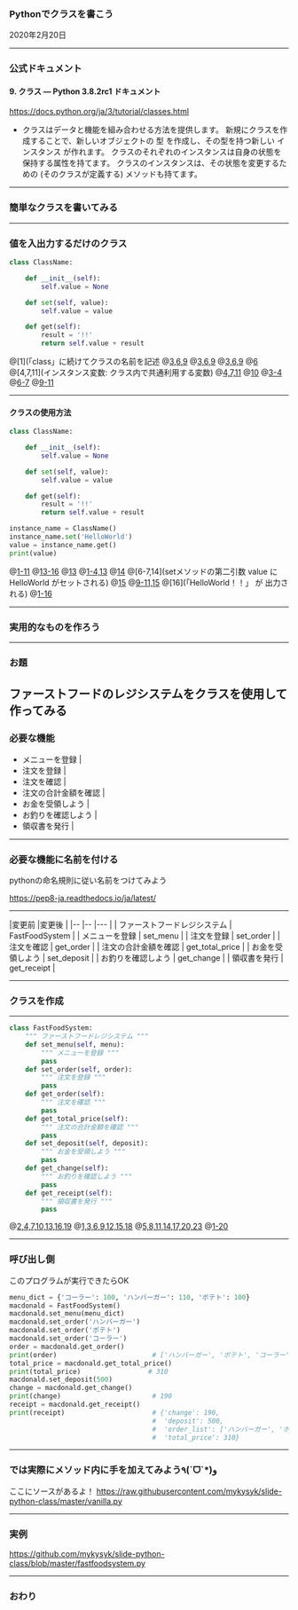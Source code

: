 ### Pythonでクラスを書こう

2020年2月20日

---

### 公式ドキュメント

#### 9. クラス — Python 3.8.2rc1 ドキュメント

https://docs.python.org/ja/3/tutorial/classes.html

- クラスはデータと機能を組み合わせる方法を提供します。 
新規にクラスを作成することで、新しいオブジェクトの 型 を作成し、その型を持つ新しい インスタンス が作れます。 
クラスのそれぞれのインスタンスは自身の状態を保持する属性を持てます。 
クラスのインスタンスは、その状態を変更するための (そのクラスが定義する) メソッドも持てます。

---

### 簡単なクラスを書いてみる

---

### 値を入出力するだけのクラス

```python
class ClassName:

    def __init__(self):
        self.value = None

    def set(self, value):
        self.value = value

    def get(self):
        result = '!!'
        return self.value + result
```

@[1](「class」に続けてクラスの名前を記述
@[3,6,9](「def」に続けてメソッド名を記述)
@[3,6,9](メソッドはクラスに対して操作を定義するのに用いられます)
@[3,6,9](第一引数に必ず「self」を記述)
@[6](メソッドに引数が欲しいときは第二引数に明記します)
@[4,7,11](インスタンス変数: クラス内で共通利用する変数)
@[4,7,11](必ず変数名の前に「self.」を記述)
@[10](「self.」がつかない変数の場合、スコープはそのメソッド内のみとなります。)
@[3-4](コンストラクタ：クラスのインスタンスが生成された際に呼び出される)
@[6-7](インスタンス変数に値をセットするメソッド)
@[9-11](インスタンス変数から値を取得するメソッド)

---

#### クラスの使用方法

```python
class ClassName:

    def __init__(self):
        self.value = None

    def set(self, value):
        self.value = value

    def get(self):
        result = '!!'
        return self.value + result

instance_name = ClassName()
instance_name.set('HelloWorld')
value = instance_name.get()
print(value)
```
@[1-11](先ほど作成したクラス)
@[13-16](クラスを呼び出して使う側)
@[13](クラスのインスタンスを生成)
@[1-4,13](クラス側ではこちらにあたります)
@[14](setメソッドにHelloWorldを渡すと)
@[6-7,14](setメソッドの第二引数 value に HelloWorld がセットされる)
@[15](getメソッドを使うと)
@[9-11,15](クラス側ではこちらが実行され「HelloWorld!!」を返します)
@[16](「HelloWorld！！」 が 出力される)
@[1-16]()

---

### 実用的なものを作ろう

---

### お題

ファーストフードのレジシステムをクラスを使用して作ってみる
---

### 必要な機能

- メニューを登録 |
- 注文を登録 |
- 注文を確認 |
- 注文の合計金額を確認 |
- お金を受領しよう |
- お釣りを確認しよう |
- 領収書を発行 |

---

### 必要な機能に名前を付ける

pythonの命名規則に従い名前をつけてみよう

https://pep8-ja.readthedocs.io/ja/latest/

---

|変更前                |変更後 |
|--                   |-- |--- |
| ファーストフードレジシステム | FastFoodSystem | 
| メニューを登録          | set_menu |
| 注文を登録            | set_order |
| 注文を確認            | get_order |
| 注文の合計金額を確認    | get_total_price |
| お金を受領しよう        | set_deposit |
| お釣りを確認しよう       | get_change |
| 領収書を発行          | get_receipt |

---

### クラスを作成

---

```python
class FastFoodSystem:
    """ ファーストフードレジシステム """
    def set_menu(self, menu):
        """ メニューを登録 """
        pass
    def set_order(self, order):
        """ 注文を登録 """
        pass
    def get_order(self):
        """ 注文を確認 """
        pass
    def get_total_price(self):
        """ 注文の合計金額を確認 """
        pass
    def set_deposit(self, deposit):
        """ お金を受領しよう """
        pass
    def get_change(self):
        """ お釣りを確認しよう """
        pass
    def get_receipt(self):
        """ 領収書を発行 """
        pass
```
@[2,4,7,10,13,16,19](日本語名はコメントに利用)
@[1,3,6,9,12,15,18](英語名はクラス名とメソッドに利用)
@[5,8,11,14,17,20,23](pass:コードとしては何も実行したくない場合のプレースホルダ)
@[1-20](これだけでなにもしないクラスができちゃう)

---

### 呼び出し側

このプログラムが実行できたらOK

```python
menu_dict = {'コーラー': 100, 'ハンバーガー': 110, 'ポテト': 100}
macdonald = FastFoodSystem()
macdonald.set_menu(menu_dict)
macdonald.set_order('ハンバーガー')
macdonald.set_order('ポテト')
macdonald.set_order('コーラー')
order = macdonald.get_order()
print(order)                        # ['ハンバーガー', 'ポテト', 'コーラー']
total_price = macdonald.get_total_price()
print(total_price)                 # 310
macdonald.set_deposit(500)
change = macdonald.get_change()
print(change)                       # 190
receipt = macdonald.get_receipt()
print(receipt)                      # {'change': 190,
                                    #  'deposit': 500,
                                    #  'order_list': ['ハンバーガー', 'ポテト', 'コーラー'],
                                    #  'total_price': 310}
```

---

### では実際にメソッド内に手を加えてみよう٩(ˊᗜˋ*)و 

ここにソースがあるよ！
https://raw.githubusercontent.com/mykysyk/slide-python-class/master/vanilla.py 

---

### 実例

https://github.com/mykysyk/slide-python-class/blob/master/fastfoodsystem.py

---

### おわり
